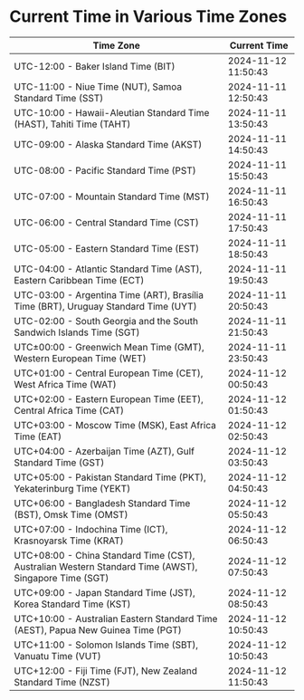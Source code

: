 # Current Time in Various Time Zones

| Time Zone | Current Time |
|-----------|--------------|
| UTC-12:00 - Baker Island Time (BIT) | 2024-11-12 11:50:43 |
| UTC-11:00 - Niue Time (NUT), Samoa Standard Time (SST) | 2024-11-11 12:50:43 |
| UTC-10:00 - Hawaii-Aleutian Standard Time (HAST), Tahiti Time (TAHT) | 2024-11-11 13:50:43 |
| UTC-09:00 - Alaska Standard Time (AKST) | 2024-11-11 14:50:43 |
| UTC-08:00 - Pacific Standard Time (PST) | 2024-11-11 15:50:43 |
| UTC-07:00 - Mountain Standard Time (MST) | 2024-11-11 16:50:43 |
| UTC-06:00 - Central Standard Time (CST) | 2024-11-11 17:50:43 |
| UTC-05:00 - Eastern Standard Time (EST) | 2024-11-11 18:50:43 |
| UTC-04:00 - Atlantic Standard Time (AST), Eastern Caribbean Time (ECT) | 2024-11-11 19:50:43 |
| UTC-03:00 - Argentina Time (ART), Brasília Time (BRT), Uruguay Standard Time (UYT) | 2024-11-11 20:50:43 |
| UTC-02:00 - South Georgia and the South Sandwich Islands Time (SGT) | 2024-11-11 21:50:43 |
| UTC±00:00 - Greenwich Mean Time (GMT), Western European Time (WET) | 2024-11-11 23:50:43 |
| UTC+01:00 - Central European Time (CET), West Africa Time (WAT) | 2024-11-12 00:50:43 |
| UTC+02:00 - Eastern European Time (EET), Central Africa Time (CAT) | 2024-11-12 01:50:43 |
| UTC+03:00 - Moscow Time (MSK), East Africa Time (EAT) | 2024-11-12 02:50:43 |
| UTC+04:00 - Azerbaijan Time (AZT), Gulf Standard Time (GST) | 2024-11-12 03:50:43 |
| UTC+05:00 - Pakistan Standard Time (PKT), Yekaterinburg Time (YEKT) | 2024-11-12 04:50:43 |
| UTC+06:00 - Bangladesh Standard Time (BST), Omsk Time (OMST) | 2024-11-12 05:50:43 |
| UTC+07:00 - Indochina Time (ICT), Krasnoyarsk Time (KRAT) | 2024-11-12 06:50:43 |
| UTC+08:00 - China Standard Time (CST), Australian Western Standard Time (AWST), Singapore Time (SGT) | 2024-11-12 07:50:43 |
| UTC+09:00 - Japan Standard Time (JST), Korea Standard Time (KST) | 2024-11-12 08:50:43 |
| UTC+10:00 - Australian Eastern Standard Time (AEST), Papua New Guinea Time (PGT) | 2024-11-12 10:50:43 |
| UTC+11:00 - Solomon Islands Time (SBT), Vanuatu Time (VUT) | 2024-11-12 10:50:43 |
| UTC+12:00 - Fiji Time (FJT), New Zealand Standard Time (NZST) | 2024-11-12 11:50:43 |
